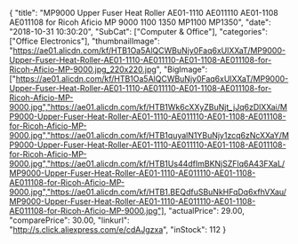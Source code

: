 {
	"title": "MP9000 Upper Fuser Heat Roller AE01-1110 AE011110 AE01-1108 AE011108 for Ricoh Aficio MP 9000 1100 1350 MP1100 MP1350",
	"date": "2018-10-31 10:30:20",
	"SubCat": ["Computer & Office"],
	"categories": ["Office Electronics"],
	"thumbnailImage": "https://ae01.alicdn.com/kf/HTB1Oa5AlQCWBuNjy0Faq6xUlXXaT/MP9000-Upper-Fuser-Heat-Roller-AE01-1110-AE011110-AE01-1108-AE011108-for-Ricoh-Aficio-MP-9000.jpg_220x220.jpg",
	"BigImage": ["https://ae01.alicdn.com/kf/HTB1Oa5AlQCWBuNjy0Faq6xUlXXaT/MP9000-Upper-Fuser-Heat-Roller-AE01-1110-AE011110-AE01-1108-AE011108-for-Ricoh-Aficio-MP-9000.jpg","https://ae01.alicdn.com/kf/HTB1Wk6cXXyZBuNjt_jJq6zDlXXai/MP9000-Upper-Fuser-Heat-Roller-AE01-1110-AE011110-AE01-1108-AE011108-for-Ricoh-Aficio-MP-9000.jpg","https://ae01.alicdn.com/kf/HTB1quyalN1YBuNjy1zcq6zNcXXaY/MP9000-Upper-Fuser-Heat-Roller-AE01-1110-AE011110-AE01-1108-AE011108-for-Ricoh-Aficio-MP-9000.jpg","https://ae01.alicdn.com/kf/HTB1Us44dfImBKNjSZFlq6A43FXaL/MP9000-Upper-Fuser-Heat-Roller-AE01-1110-AE011110-AE01-1108-AE011108-for-Ricoh-Aficio-MP-9000.jpg","https://ae01.alicdn.com/kf/HTB1.BEQdfuSBuNkHFqDq6xfhVXau/MP9000-Upper-Fuser-Heat-Roller-AE01-1110-AE011110-AE01-1108-AE011108-for-Ricoh-Aficio-MP-9000.jpg"],
	"actualPrice": 29.00,
	"comparePrice": 30.00,
	"linkurl": "http://s.click.aliexpress.com/e/cdAJgzxa",
	"inStock": 112
}
